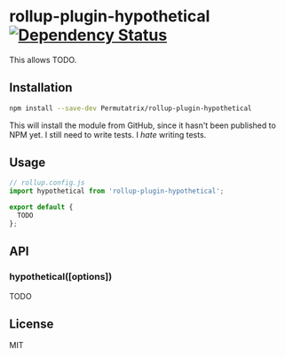 # rollup-plugin-hypothetical [![Dependency Status][david-image]][david-url]
This allows TODO.

## Installation
```bash
npm install --save-dev Permutatrix/rollup-plugin-hypothetical
```
This will install the module from GitHub, since it hasn't been published to
NPM yet. I still need to write tests. I _hate_ writing tests.

## Usage
```js
// rollup.config.js
import hypothetical from 'rollup-plugin-hypothetical';

export default {
  TODO
};
```


## API
### hypothetical([options])
TODO


## License
MIT


[david-url]:   https://david-dm.org/Permutatrix/rollup-plugin-hypothetical
[david-image]: https://img.shields.io/david/Permutatrix/rollup-plugin-hypothetical/master.svg

[Rollup]:    https://www.npmjs.com/package/rollup

